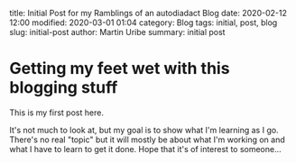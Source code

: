 title: Initial Post for my Ramblings of an autodiadact Blog
date: 2020-02-12 12:00
modified: 2020-03-01 01:04
category: Blog
tags: initial, post, blog
slug: initial-post
author: Martin Uribe
summary: initial post

# Getting my feet wet with this blogging stuff

This is my first post here.

It's not much to look at, but my goal
is to show what I'm learning as I go.
There's no real "topic" but it will mostly be about what I'm working on and what I have to learn to get it done.
Hope that it's of interest to someone...
